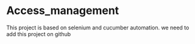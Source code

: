 # Access_management
This project is based on selenium and cucumber automation.
we need to add this project on github
